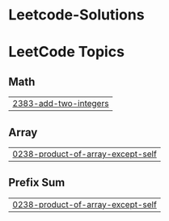 # Leetcode-Solutions

<!---LeetCode Topics Start-->
# LeetCode Topics
## Math
|  |
| ------- |
| [2383-add-two-integers](https://github.com/shrijeetkushle/Leetcode-Solutions/tree/master/2383-add-two-integers) |
## Array
|  |
| ------- |
| [0238-product-of-array-except-self](https://github.com/shrijeetkushle/Leetcode-Solutions/tree/master/0238-product-of-array-except-self) |
## Prefix Sum
|  |
| ------- |
| [0238-product-of-array-except-self](https://github.com/shrijeetkushle/Leetcode-Solutions/tree/master/0238-product-of-array-except-self) |
<!---LeetCode Topics End-->
